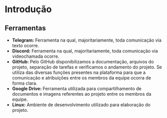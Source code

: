 # Introdução

## Ferramentas
* **Telegram:** Ferramenta na qual, majoritariamente, toda comunicação via texto ocorre.
* **Discord:** Ferramenta na qual, majoritariamente, toda comunicação via videochamada ocorre.
* **GitHub:** Pelo GitHub disponibilizamos a documentação, arquivos do projeto, separação de tarefas e verificamos o andamento do projeto. Se utiliza das diversas funções presentes na plataforma para que a comunicação e atribuições entre os membros da equipe ocorra de forma clara. 
* **Google Drive:** Ferramenta utilizada para compartilhamento de documentos e imagens referentes ao projeto entre os membros da equipe.
* **Linux:** Ambiente de desenvolvimento utilizado para elaboração do projeto.
